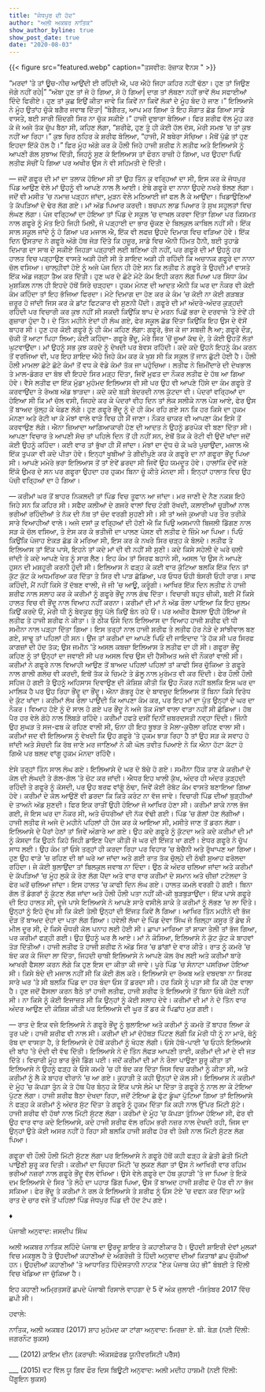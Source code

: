 ```yaml
---
title: "ਜੋਧਪੁਰ ਦੀ ਹੱਦ"
author: "ਅਲੀ ਅਕਬਰ ਨਾਤਿਕ"
show_author_byline: true
show_post_date: true
date: "2020-08-03"
---
```

{{< figure src="featured.webp" caption="ਤਸਵੀਰ: ਰੱਜ਼ਾਕ ਵੈਨਸ " >}}

“ਮਰਦਾਂ ‘ਤੇ ਤਾਂ ਊਚ-ਨੀਚ ਆਉਂਦੀ ਈ ਰਹਿੰਦੀ ਐ, ਪਰ ਐਹੋ ਜਿਹਾ ਕਹਿਰ ਨਹੀਂ ਢੱਠਾ। ਹੁਣ ਤਾਂ ਜਿਉਣ ਜੋਗੇ ਨਹੀਂ ਰਹੇ|”
“ਅੱਬਾ ਹੁਣ ਤਾਂ ਜੋ ਹੋ ਗਿਆ, ਸੋ ਹੋ ਗਿਆ| ਦਾਗ ਤਾਂ ਲੱਥਣਾ ਨਹੀਂ ਭਾਵੇਂ ਲੱਖ ਸਫਾਈਆਂ ਦਿੰਦੇ ਫਿਰੀਏ। ਹੁਣ ਤਾਂ ਕੁਛ ਇਉਂ ਕੀਤਾ ਜਾਵੇ ਕਿ ਕਿਵੇਂ ਨਾ ਕਿਵੇਂ ਲੋਕਾਂ ਦੇ ਮੂੰਹ ਬੰਦ ਹੋ ਜਾਣ।” ਇਲਿਆਸੇ ਨੇ ਮੂੰਹ ਉਤਾਂਹ ਚੁੱਕੇ ਬਗੈਰ ਜਵਾਬ ਦਿੱਤਾ|
“ਬੇਗੈਰਤ, ਆਪ ਮਰ ਗਿਆ ਤੇ ਇਹ ਸੌਗਾਤ ਛੱਡ ਗਿਆ ਸਾਡੇ ਵਾਸਤੇ, ਬਈ ਸਾਰੀ ਜ਼ਿੰਦਗੀ ਸਿਰ ਨਾ ਚੁੱਕ ਸਕੀਏ।” ਹਾਜੀ ਦੁਬਾਰਾ ਬੋਲਿਆ। ਫਿਰ ਸ਼ਰੀਫ ਵੱਲ ਮੂੰਹ ਕਰ ਕੇ ਜੋ ਅਜੇ ਤੱਕ ਚੁੱਪ ਬੈਠਾ ਸੀ, ਕਹਿਣ ਲੱਗਾ, “ਸ਼ਰੀਫੇ, ਹੁਣ ਤੂੰ ਹੀ ਕੋਈ ਹੱਲ ਦੱਸ, ਮੇਰੀ ਸਮਝ ‘ਚ ਤਾਂ ਕੁਝ ਨਹੀਂ ਆ ਰਿਹਾ।”
ਕੁਝ ਚਿਰ ਠਹਿਰ ਕੇ ਸ਼ਰੀਫ ਬੋਲਿਆ, “ਹਾਜੀ, ਮੈਂ ਬਥੇਰਾ ਸੋਚਿਆ। ਮੈਥੋਂ ਪੁੱਛੋ ਤਾਂ ਹੁਣ ਇਹਦਾ ਇੱਕੋ ਹੱਲ ਹੈ।” ਫਿਰ ਮੂੰਹ ਅੱਗੇ ਕਰ ਕੇ ਹੌਲੀ ਜਿਹੇ ਹਾਜੀ ਸ਼ਰੀਫ ਨੇ ਲਤੀਫ ਅਤੇ ਇਲਿਆਸੇ ਨੂੰ ਆਪਣੀ ਗੱਲ ਸੁਝਾਅ ਦਿੱਤੀ, ਜਿਹਨੂੰ ਸੁਣ ਕੇ ਇਲਿਆਸ ਤਾਂ ਫੌਰਨ ਰਾਜ਼ੀ ਹੋ ਗਿਆ, ਪਰ ਉਹਦਾ ਪਿਓ ਲਤੀਫ ਸੋਚੀਂ ਪੈ ਗਿਆ ਪਰ ਅਖੀਰ ਉਸ ਨੇ ਵੀ ਸਹਿਮਤੀ ਦੇ ਦਿੱਤੀ।

—
ਜਦੋਂ ਗਫੂਰ ਦੀ ਮਾਂ ਦਾ ਤਲਾਕ ਹੋਇਆ ਸੀ ਤਾਂ ਉਹ ਤਿੰਨ ਕੁ ਵਰ੍ਹਿਆਂ ਦਾ ਸੀ, ਇਸ ਕਰ ਕੇ ਜੋਧਪੁਰ ਪਿੰਡ ਆਉਣ ਵੇਲੇ ਮਾਂ ਉਹਨੂੰ ਵੀ ਆਪਣੇ ਨਾਲ ਲੈ ਆਈ। ਏਥੇ ਗਫੂਰੇ ਦਾ ਨਾਨਾ ਉਹਦੇ ਨਖਰੇ ਝੱਲਣ ਲੱਗਾ। ਜਦੋਂ ਵੀ ਮਸੀਤ ‘ਚ ਨਮਾਜ਼ ਪੜ੍ਹਨ ਜਾਂਦਾ, ਮੁੜਨ ਵੇਲੇ ਮਠਿਆਈ ਜਾਂ ਫਲ ਲੈ ਕੇ ਆਉਂਦਾ। ਖਿਡਾਉਣਿਆਂ ਤੇ ਕੱਪੜਿਆਂ ਦੇ ਢੇਰ ਲੱਗ ਗਏ। ਮਾਂ ਅੱਡ ਪਿਆਰ ਕਰਦੀ। ਬਚਪਨ ਲਾਡ ਪਿਆਰ ਤੇ ਸੁਖ ਸਹੂਲਤਾਂ ਵਿਚ ਲੰਘਣ ਲੱਗਾ। ਪੰਜ ਵਰ੍ਹਿਆਂ ਦਾ ਹੋਇਆ ਤਾਂ ਪਿੰਡ ਦੇ ਸਕੂਲ ‘ਚ ਦਾਖਲ ਕਰਵਾ ਦਿੱਤਾ ਗਿਆ ਪਰ ਕਿਸਮਤ ਨਾਲ ਗਫੂਰੇ ਨੂੰ ਮੱਤ ਇਹੋ ਜਿਹੀ ਮਿਲੀ, ਜੋ ਪੜ੍ਹਾਈ ਦਾ ਭਾਰ ਚੁੱਕਣ ਦੇ ਬਿਲਕੁਲ ਕਾਬਿਲ ਨਹੀਂ ਸੀ। ਇੱਕ ਸਾਲ ਸਕੂਲ ਜਾਂਦੇ ਨੂੰ ਹੋ ਗਿਆ ਪਰ ਮਜਾਲ ਐ, ਇੱਕ ਵੀ ਲਫਜ਼ ਉਹਦੇ ਦਿਮਾਗ ਵਿਚ ਵੜਿਆ ਹੋਵੇ।
ਇੱਕ ਦਿਨ ਉਸਤਾਦ ਨੇ ਗਫੂਰੇ ਅੱਗੇ ਹੱਥ ਜੋੜ ਦਿੱਤੇ ਕਿ ਹਜ਼ੂਰ, ਸਾਡੇ ਵਿਚ ਐਨੀ ਹਿੰਮਤ ਹੈਨੀ, ਬਈ ਤੁਹਾਡੇ ਦਿਮਾਗ ਦਾ ਸਾਥ ਦੇ ਸਕੀਏ ਜਿਹੜਾ ਪੜ੍ਹਾਈ ਲਈ ਬਣਿਆ ਹੀ ਨਹੀਂ, ਪਰ ਗਫੂਰੇ ਦੀ ਮਾਂ ਉਹਨੂੰ ਹਰ ਹਾਲਤ ਵਿਚ ਪੜ੍ਹਾਉਣ ਵਾਸਤੇ ਅੜੀ ਹੋਈ ਸੀ ਤੇ ਸ਼ਾਇਦ ਅੜੀ ਹੀ ਰਹਿੰਦੀ ਕਿ ਅਚਾਨਕ ਗਫੂਰੇ ਦਾ ਨਾਨਾ ਚੱਲ ਵਸਿਆ।
ਚਾਲ੍ਹੀਵਾਂ ਹੋਏ ਨੂੰ ਅਜੇ ਪੰਜ ਦਿਨ ਹੀ ਹੋਏ ਸਨ ਕਿ ਲਤੀਫ ਨੇ ਗਫੂਰੇ ਤੇ ਉਹਦੀ ਮਾਂ ਵਾਸਤੇ ਇੱਕ ਅੱਡ ਜਗ੍ਹਾ ਤੈਅ ਕਰ ਦਿੱਤੀ। ਹੁਣ ਘਰ ਦੇ ਛੋਟੇ ਮੋਟੇ ਕੰਮ ਇਹੀ ਕਰਨ ਲੱਗ ਪਿਆ ਪਰ ਸਿੱਧਾ ਕੰਮ ਮੁਸ਼ਕਿਲ ਨਾਲ ਹੀ ਇਹਦੇ ਹੱਥੋਂ ਸਿਰੇ ਚੜ੍ਹਦਾ। ਹੁਕਮ ਮੰਨਣ ਦੀ ਆਦਤ ਐਨੀ ਕਿ ਘਰ ਦਾ ਨੌਕਰ ਵੀ ਕੋਈ ਕੰਮ ਕਹਿੰਦਾ ਤਾਂ ਇਹ ਭੱਜਿਆ ਫਿਰਦਾ। ਮੋਟੇ ਦਿਮਾਗ ਦਾ ਹੋਣ ਕਰ ਕੇ ਕੰਮ ‘ਚ ਕੋਈ ਨਾ ਕੋਈ ਗੜਬੜ ਜ਼ਰੂਰ ਹੋ ਜਾਂਦੀ ਜਿਸ ਕਰ ਕੇ ਡਾਂਟ ਫਿਟਕਾਰ ਵੀ ਸੁਣਨੀ ਪੈਂਦੀ। ਗਫੂਰੇ ਦੀ ਮਾਂ ਅੰਦਰੇ-ਅੰਦਰ ਕੁੜ੍ਹਦੀ ਰਹਿੰਦੀ ਪਰ ਵਿਚਾਰੀ ਕਰ ਕੁਝ ਨਹੀਂ ਸੀ ਸਕਦੀ ਕਿਉਂਕਿ ਬਾਪ ਦੇ ਮਰਨ ਪਿਛੋਂ ਭਰਾ ਦੇ ਦਰਵਾਜੇ ‘ਤੇ ਏਵੇਂ ਹੀ ਗੁਜ਼ਾਰਾ ਹੁੰਦਾ ਹੈ। ਦੋ ਤਿੰਨ ਮਹੀਨੇ ਏਦਾਂ ਹੀ ਲੰਘ ਗਏ, ਫੇਰ ਸਕੂਲ ਛੱਡ ਦਿੱਤਾ ਕਿਉਂਕਿ ਇਹ ਉਸ ਦੇ ਵੱਸੋਂ ਬਾਹਰ ਸੀ। ਹੁਣ ਹਰ ਕੋਈ ਗਫੂਰੇ ਨੂੰ ਹੀ ਕੰਮ ਕਹਿਣ ਲੱਗਾ: ਗਫੂਰੇ, ਭੱਜ ਕੇ ਜਾ ਸਬਜ਼ੀ ਲੈ ਆ; ਗਫੂਰੇ ਦੌੜ, ਚੱਕੀ ਤੋਂ ਆਟਾ ਪਿਹਾ ਲਿਆ; ਕੋਈ ਕਹਿੰਦਾ- ਗਫੂਰੇ ਭੌਂਦੂ, ਮੇਰੇ ਸਿਰ ‘ਚੋਂ ਜੂਆਂ ਕੱਢ ਦੇ, ਤੇ ਕੋਈ ਉਹਤੋਂ ਲੱਤਾਂ ਘੁਟਵਾਉਂਦਾ। ਮਾਂ ਉਹਨੂੰ ਸਭ ਕੁਝ ਕਰਦੇ ਨੂੰ ਦੇਖਦੀ ਪਰ ਬੇਵਸ ਰਹਿੰਦੀ। ਕਦੇ ਕਦੇ ਉਹਨੇ ਇਹਨੂੰ ਕੰਮ ਕਰਨ ਤੋਂ ਵਰਜਿਆ ਵੀ, ਪਰ ਇਹ ਸ਼ਾਇਦ ਐਹੋ ਜਿਹੇ ਕੰਮ ਕਰ ਕੇ ਖੁਸ਼ ਸੀ ਕਿ ਸਕੂਲ ਤੋਂ ਜਾਨ ਛੁੱਟੀ ਹੋਈ ਹੈ।
ਹੌਲੀ ਹੌਲੀ ਮਾਮਲਾ ਛੋਟੇ ਛੋਟੇ ਕੰਮਾਂ ਤੋਂ ਵਧ ਕੇ ਵੱਡੇ ਕੰਮਾਂ ਤੱਕ ਜਾ ਪਹੁੰਚਿਆ। ਲਤੀਫ ਨੇ ਜ਼ਿਮੀਂਦਾਰੇ ਦੀ ਦੇਖਭਾਲ ਤੇ ਮਾਲ-ਡੰਗਰ ਦਾ ਬੋਝ ਵੀ ਇਹਦੇ ਸਿਰ ਮੜ੍ਹ ਦਿੱਤਾ, ਜਿਵੇਂ ਮੁਫਤ ਦਾ ਨੌਕਰ ਲਤੀਫ ਦੇ ਹੱਥ ਆ ਗਿਆ ਹੋਵੇ। ਵੈਸੇ ਲਤੀਫ ਦਾ ਇੱਕ ਮੁੰਡਾ ਮੁਹੰਮਦ ਇਲਿਆਸ ਵੀ ਸੀ ਪਰ ਉਹ ਵੀ ਆਪਣੇ ਹਿੱਸੇ ਦਾ ਕੰਮ ਗਫੂਰੇ ਤੋਂ ਕਰਵਾਉਂਦਾ ਤੇ ਰੋਅਬ ਅੱਡ ਝਾੜਦਾ। ਕਦੇ ਕਦੇ ਬੜੀ ਬੇਦਰਦੀ ਨਾਲ ਕੁੱਟਦਾ ਵੀ। ਪੰਦਰਾਂ ਵਰ੍ਹਿਆਂ ਦਾ ਹੋਇਆ ਸੀ ਕਿ ਮਾਂ ਚੱਲ ਵਸੀ, ਜਿਹਦੇ ਕਰ ਕੇ ਪੰਦਰਾਂ ਵੀਹ ਦਿਨ ਤਾਂ ਲੋਕ ਸਲੀਕੇ ਨਾਲ ਪੇਸ਼ ਆਏ, ਫੇਰ ਉਸ ਤੋਂ ਬਾਅਦ ਖੁੱਲ੍ਹ ਕੇ ਖੇਡਣ ਲੱਗੇ।
ਹੁਣ ਗਫੂਰੇ ਭੌਂਦੂ ਨੂੰ ਦੋ ਹੀ ਕੰਮ ਰਹਿ ਗਏ ਸਨ ਕਿ ਹਰ ਕਿਸੇ ਦਾ ਹੁਕਮ ਮੰਨਣਾ ਅਤੇ ਰੋਟੀ ਖਾ ਕੇ ਮੱਝਾਂ ਵਾਲੇ ਵਾੜੇ ਵਿਚ ਹੀ ਸੌਂ ਜਾਣਾ। ਨੌਕਰ ਚਾਕਰ ਵੀ ਆਪਣਾ ਕੰਮ ਇਸੇ ਤੋਂ ਕਰਵਾਉਣ ਲੱਗੇ। ਐਨਾ ਜ਼ਿਆਦਾ ਆਗਿਆਕਾਰੀ ਹੋਣ ਦੀ ਆਦਤ ਨੇ ਉਹਨੂੰ ਡਰਪੋਕ ਵੀ ਬਣਾ ਦਿੱਤਾ ਸੀ। ਆਪਣਾ ਵਿਚਾਰ ਤੇ ਆਪਣੀ ਸੋਚ ਤਾਂ ਪਹਿਲੇ ਦਿਨ ਤੋਂ ਹੀ ਨਹੀਂ ਸਨ, ਏਥੋਂ ਤੱਕ ਕੇ ਰੋਟੀ ਵੀ ਉਦੋਂ ਖਾਂਦਾ ਜਦੋਂ ਕੋਈ ਉਹਨੂੰ ਕਹਿੰਦਾ। ਕਈ ਵਾਰ ਤਾਂ ਭੁੱਖਾ ਹੀ ਸੌਂ ਜਾਂਦਾ। ਮੱਝਾਂ ਦਾ ਦੁੱਧ ਚੋ ਕੇ ਘਰੇ ਪੁਚਾਉਂਦਾ, ਮਜਾਲ ਐ ਇੱਕ ਤੁਪਕਾ ਵੀ ਕਦੇ ਪੀਤਾ ਹੋਵੇ। ਇਨ੍ਹਾਂ ਖੂਬੀਆਂ ਤੇ ਗੀਦੀਪੁਣੇ ਕਰ ਕੇ ਗਫੂਰੇ ਦਾ ਨਾਂ ਗਫੂਰਾ ਭੌਂਦੂ ਪਿਆ ਸੀ। ਆਪਣੇ ਮਮੇਰੇ ਭਰਾ ਇਲਿਆਸ ਤੋਂ ਤਾਂ ਏਵੇਂ ਡਰਦਾ ਸੀ ਜਿਵੇਂ ਉਹ ਯਮਦੂਤ ਹੋਵੇ। ਹਾਲਾਂਕਿ ਦੋਵੇਂ ਜਣੇ ਇੱਕੋ ਉਮਰ ਦੇ ਸਨ ਪਰ ਗਫੂਰਾ ਉਹਦਾ ਹਰ ਹੁਕਮ ਬਿਨਾ ਚੂੰ ਕੀਤੇ ਮੰਨਦਾ ਸੀ। ਇਨ੍ਹਾਂ ਹਾਲਾਤ ਵਿਚ ਉਹ ਪੱਚੀ ਵਰ੍ਹਿਆਂ ਦਾ ਹੋ ਗਿਆ।

—
ਕਰੀਮਾਂ ਘਰ ਤੋਂ ਬਾਹਰ ਨਿਕਲਦੀ ਤਾਂ ਪਿੰਡ ਵਿਚ ਤੂਫਾਨ ਆ ਜਾਂਦਾ। ਮਰ ਜਾਣੀ ਦੇ ਨੈਣ ਨਕਸ਼ ਇਹੋ ਜਿਹੇ ਸਨ ਕਿ ਕਹਿਰ ਸੀ। ਸਫੈਦ ਕਲੀਆਂ ਦੇ ਗਜਰੇ ਵਾਲਾਂ ਵਿਚ ਟੰਗੀ ਰੱਖਦੀ, ਕਲਾਈਆਂ ਚੂੜੀਆਂ ਨਾਲ ਭਰੀਆਂ ਰਹਿੰਦੀਆਂ ਤੇ ਨੱਕ ਦੀ ਨੱਥ ਤਾਂ ਚੰਦ ਵਰਗੀ ਸੁਹਣੀ ਸੀ। ਸੀ ਤਾਂ ਅਜੇ ਕੁਆਰੀ ਪਰ ਤੌਰ ਤਰੀਕੇ ਸਾਰੇ ਵਿਆਹੀਆਂ ਵਾਲੇ। ਅਜੇ ਦਸਾਂ ਕੁ ਵਰ੍ਹਿਆਂ ਦੀ ਹੋਣੀ ਐ ਕਿ ਪਿਉ ਅਸਮਾਨੀ ਬਿਜਲੀ ਡਿੱਗਣ ਨਾਲ ਸੜ ਕੇ ਚੱਲ ਵਸਿਆ, ਤੇ ਏਸ ਕਰ ਕੇ ਭਤੀਜੀ ਦਾ ਪਾਲਣ ਪੋਸਣ ਵੀ ਲਤੀਫ ਦੇ ਜ਼ਿੰਮੇ ਆ ਪਿਆ। ਪਿਓ ਕਿਉਂਕਿ ਪੰਜਾਹ ਏਕੜ ਛੱਡ ਕੇ ਮਰਿਆ ਸੀ, ਇਸ ਕਰ ਕੇ ਨਖਰੇ ਸਿਰ ਚੜ੍ਹ ਕੇ ਬੋਲਦੇ। ਲਤੀਫ ਤੇ ਇਲਿਆਸ ਤਾਂ ਇੱਕ ਪਾਸੇ, ਇਹਨੇ ਤਾਂ ਕਦੇ ਮਾਂ ਦੀ ਵੀ ਨਹੀਂ ਸੀ ਸੁਣੀ। ਕਦੇ ਕਿਸੇ ਸਹੇਲੀ ਦੇ ਘਰੇ ਚਲੀ ਜਾਂਦੀ ਤੇ ਕਦੇ ਆਪਣੇ ਖੇਤ ਨੂੰ ਸਾਗ ਲੈਣ। ਇਹ ਕੰਮ ਤਾਂ ਸਿਰਫ ਬਹਾਨੇ ਸੀ, ਅਸਲ ‘ਚ ਉਸ ਨੇ ਆਪਣੇ ਹੁਸਨ ਦੀ ਮਸ਼ਹੂਰੀ ਕਰਨੀ ਹੁੰਦੀ ਸੀ। ਇਲਿਆਸ ਨੇ ਫੜ੍ਹ ਕੇ ਕਈ ਵਾਰ ਕੁੱਟਿਆ ਬਲਕਿ ਇੱਕ ਦਿਨ ਤਾਂ ਕੁੱਟ ਕੁੱਟ ਕੇ ਅਧਮਰਿਆ ਕਰ ਦਿੱਤਾ ਤੇ ਸਿਰ ਵੀ ਪਾੜ ਛੱਡਿਆ, ਪਰ ਓਧਰ ਓਹੀ ਬੰਸਰੀ ਓਹੀ ਰਾਗ। ਸਾਫ ਕਹਿੰਦੀ, ਮੈਂ ਨਹੀਂ ਕਿਸੇ ਤੋਂ ਦੱਬਣ ਵਾਲੀ, ਜੋ ਜੀ ‘ਚ ਆਊ, ਕਰੂੰਗੀ।
ਆਖਿਰ ਇੱਕ ਦਿਨ ਲਤੀਫ ਨੇ ਹਾਜੀ ਸ਼ਰੀਫ ਨਾਲ ਸਲਾਹ ਕਰ ਕੇ ਕਰੀਮਾਂ ਨੂੰ ਗਫੂਰੇ ਭੌਂਦੂ ਨਾਲ ਗੰਢ ਦਿੱਤਾ। ਵਿਚਾਰੀ ਬਹੁਤ ਚੀਕੀ, ਬਈ ਮੈਂ ਕਿਸੇ ਹਾਲਤ ਵਿਚ ਵੀ ਭੌਂਦੂ ਨਾਲ ਵਿਆਹ ਨਹੀਂ ਕਰਨਾ। ਕਰੀਮਾਂ ਦੀ ਮਾਂ ਨੇ ਅੱਡ ਰੌਲਾ ਪਾਇਆ ਕਿ ਇਹ ਜ਼ੁਲਮ ਕਿਉਂ ਕਰਦੇ ਓਂ, ਮੇਰੀ ਧੀ ਨੂੰ ਬੇਵਕੂਫ ਬੁੱਧੂ ਪੱਲੇ ਕਿਉਂ ਬੰਨ ਰਹੇ ਓਂ। ਪਰ ਅਖੀਰ ਫੈਸਲਾ ਉਹੀ ਹੋਇਆ ਜੋ ਲਤੀਫ ਤੇ ਹਾਜੀ ਸ਼ਰੀਫ ਨੇ ਕੀਤਾ। ਤੇ ਠੀਕ ਓਸੇ ਦਿਨ ਇਲਿਆਸ ਦਾ ਵਿਆਹ ਹਾਜੀ ਸ਼ਰੀਫ ਦੀ ਧੀ ਸਮੀਨਾ ਨਾਲ ਪੜ੍ਹਾ ਦਿੱਤਾ ਗਿਆ। ਇਸ ਤਰ੍ਹਾਂ ਨਾਲ ਹਾਜੀ ਸ਼ਰੀਫ ਤੇ ਲਤੀਫ ਹੋਰ ਨੇੜੇ ਦੇ ਸਾਂਝੀਵਾਲ ਬਣ ਗਏ, ਸਾਢੂ ਤਾਂ ਪਹਿਲਾਂ ਹੀ ਸਨ।
ਉਂਜ ਤਾਂ ਕਰੀਮਾਂ ਦਾ ਆਪਣੇ ਪਿਓ ਦੀ ਜਾਇਦਾਦ ‘ਤੇ ਹੱਕ ਸੀ ਪਰ ਸਿਰਫ ਕਾਗਜ਼ਾਂ ਦੀ ਹੱਦ ਤੱਕ; ਉਸ ਜਮੀਨ ‘ਤੇ ਅਸਲ ਕਬਜ਼ਾ ਇਲਿਆਸ ਤੇ ਲਤੀਫ ਦਾ ਹੀ ਸੀ। ਗਫੂਰਾ ਭੌਂਦੂ ਕਹਿਣ ਨੂੰ ਤਾਂ ਉਨ੍ਹਾਂ ਦਾ ਜਵਾਈ ਸੀ ਪਰ ਅਸਲ ਵਿਚ ਉਸ ਦੀ ਹੈਸੀਅਤ ਅਜੇ ਵੀ ਨੌਕਰਾਂ ਵਾਲੀ ਸੀ। ਕਰੀਮਾਂ ਨੇ ਗਫੂਰੇ ਨਾਲ ਵਿਆਹੀ ਆਉਣ ਤੋਂ ਬਾਅਦ ਪਹਿਲਾਂ ਪਹਿਲਾਂ ਤਾਂ ਕਾਫੀ ਸਿਰ ਚੁੱਕਿਆ ਤੇ ਗਫੂਰੇ ਨਾਲ ਗਾਲੀ ਗਲੋਚ ਵੀ ਕਰਦੀ, ਇਥੋਂ ਤੱਕ ਕੇ ਚਿਮਟੇ ਤੇ ਡੋਲੂ ਨਾਲ ਮੁਰੰਮਤ ਵੀ ਕਰ ਦਿੰਦੀ। ਫੇਰ ਹੌਲੀ ਹੌਲੀ ਸਹਿਜ ਹੋ ਗਈ ਤੇ ਉਹਨੂੰ ਅਹਿਸਾਸ ਦਿਵਾਉਣ ਦੀ ਕੋਸ਼ਿਸ਼ ਕੀਤੀ ਕਿ ਉਹ ਨੌਕਰ ਨਹੀਂ ਬਲਕਿ ਇਸ ਘਰ ਦਾ ਮਾਲਿਕ ਹੈ ਪਰ ਉਹ ਰਿਹਾ ਭੌਂਦੂ ਦਾ ਭੌਂਦੂ। ਐਨਾ ਗੱਭਰੂ ਹੋਣ ਦੇ ਬਾਵਜੂਦ ਇਲਿਆਸ ਤੋਂ ਬਿਨਾ ਕਿਸੇ ਵਿਰੋਧ ਦੇ ਕੁੱਟ ਖਾਂਦਾ।
ਕਰੀਮਾਂ ਲੱਖ ਰੌਲਾ ਪਾਉਂਦੀ ਕਿ ਆਪਣਾ ਕੰਮ ਕਰ, ਪਰ ਇਹ ਮਾਂ ਦਾ ਪੁੱਤ ਉਨ੍ਹਾਂ ਦੇ ਘਰ ਦਾ ਨੌਕਰ। ਵਿਆਹ ਹੋਏ ਨੂੰ ਦੋ ਸਾਲ ਹੋ ਗਏ ਪਰ ਭੌਂਦੂ ਨੇ ਅਜੇ ਤੱਕ ਮੱਝਾਂ ਵਾਲਾ ਵਾੜਾ ਨਹੀਂ ਸੀ ਛੱਡਿਆ। ਹੱਥ ਪੈਰ ਹਰ ਵੇਲੇ ਗੋਹੇ ਨਾਲ ਲਿੱਬੜੇ ਰਹਿੰਦੇ। ਕਰੀਮਾਂ ਹਫਤੇ ਦਸੀਂ ਦਿਨੀਂ ਜ਼ਬਰਦਸਤੀ ਨਵ੍ਹਾ ਦਿੰਦੀ। ਜਿੰਨੀ ਉਹ ਸੁਘੜ ਤੇ ਸਜ-ਫਬ ਕੇ ਰਹਿਣ ਵਾਲੀ ਸੀ, ਓਨਾ ਹੀ ਇਹ ਬੂਝੜ ਤੇ ਮੈਲਾ-ਕੁਚੈਲਾ ਰਹਿਣ ਵਾਲਾ ਸੀ। ਕਰੀਮਾਂ ਜਦ ਵੀ ਇਲਿਆਸ ਨੂੰ ਵੇਖਦੀ ਕਿ ਉਹ ਗਫੂਰੇ ‘ਤੇ ਹੁਕਮ ਝਾੜ ਰਿਹਾ ਹੈ ਤਾਂ ਉਹ ਸੜ ਕੇ ਸਵਾਹ ਹੋ ਜਾਂਦੀ ਅਤੇ ਸੋਚਦੀ ਕਿ ਰੱਬ ਜਾਣੇ ਮਰ ਜਾਣਿਆਂ ਨੇ ਕੀ ਘੋਲ ਤਵੀਤ ਪਿਆਏ ਨੇ ਕਿ ਐਨਾ ਹੱਟਾ ਕੱਟਾ ਹੋ ਗਿਐ ਪਰ ਬਲਦ ਵਾਂਗੂ ਹੁਕਮ ਮੰਨਦਾ ਰਹਿੰਦੈ।

ਏਸੇ ਤਰ੍ਹਾਂ ਤਿੰਨ ਸਾਲ ਲੰਘ ਗਏ। ਇਲਿਆਸੇ ਦੇ ਘਰ ਦੋ ਬੱਚੇ ਹੋ ਗਏ। ਸਮੀਨਾ ਹਿੱਕ ਤਾਣ ਕੇ ਕਰੀਮਾਂ ਦੇ ਕੋਲ ਦੀ ਲੰਘਦੀ ਤੇ ਗੱਲ-ਗੱਲ ‘ਤੇ ਚੋਟ ਕਰ ਜਾਂਦੀ। ਐਧਰ ਇਹ ਖਾਲੀ ਕੁੱਖ, ਅੰਦਰ ਹੀ ਅੰਦਰ ਕੁੜ੍ਹਦੀ ਰਹਿੰਦੀ ਤੇ ਗਫੂਰੇ ਨੂੰ ਕੋਸਦੀ, ਪਰ ਉਹ ਬਰਫ ਵਾਂਗੂੰ ਠੰਢਾ, ਜਿਵੇਂ ਕੋਈ ਰੋਬੋਟ ਕੰਮ ਵਾਸਤੇ ਬਣਾਇਆ ਗਿਆ ਹੋਵੇ। ਕਰੀਮਾਂ ਦੇ ਕੋਲ ਆਉਣੋਂ ਵੀ ਡਰਦਾ ਕਿ ਕਿਤੇ ਕਰੰਟ ਨਾ ਵੱਜ ਜਾਵੇ। ਵਿਚਾਰੀ ਪਿੰਡ ਦੀਆਂ ਬੁੜ੍ਹੀਆਂ ਦੇ ਤਾਅਨੇ ਅੱਡ ਸੁਣਦੀ।
ਫਿਰ ਇਕ ਰਾਤੀਂ ਉਹੀ ਹੋਇਆ ਜੋ ਆਖਿਰ ਹੋਣਾ ਸੀ। ਕਰੀਮਾਂ ਸ਼ਾਕੇ ਨਾਲ ਭੱਜ ਗਈ, ਜੋ ਇਸ ਘਰ ਦਾ ਨੌਕਰ ਸੀ, ਅਤੇ ਚੌਧਰੀਆਂ ਦੀ ਨੱਕ ਵੱਢੀ ਗਈ। ਪਿੰਡ ‘ਚ ਗੱਲਾਂ ਹੋਣ ਲੱਗੀਆਂ। ਹਾਜੀ ਲਤੀਫ ਜੋ ਅਜੇ ਦੋ ਮਹੀਨੇ ਪਹਿਲਾਂ ਹੀ ਹੱਜ ਕਰ ਕੇ ਆਇਆ ਸੀ, ਮਸੀਤੇ ਜਾਣ ਤੋਂ ਡਰਨ ਲੱਗਾ। ਇਲਿਆਸੇ ਦੇ ਪੈਰਾਂ ਹੇਠਾਂ ਤਾਂ ਜਿਵੇਂ ਅੰਗਾਰੇ ਆ ਗਏ। ਉਹ ਕਦੇ ਗਫੂਰੇ ਨੂੰ ਕੁੱਟਦਾ ਅਤੇ ਕਦੇ ਕਰੀਮਾਂ ਦੀ ਮਾਂ ਨੂੰ ਕੋਸਦਾ ਕਿ ਉਹਨੇ ਕਿਹੋ ਜਿਹੀ ਡਾਇਣ ਪੈਦਾ ਕੀਤੀ ਜੋ ਘਰ ਦੀ ਇੱਜਤ ਖਾ ਗਈ।
ਏਧਰ ਗਫੂਰੇ ਨੇ ਚੁੱਪ ਸਾਧ ਲਈ। ਉਹ ਕੰਮ ਤਾਂ ਓਸੇ ਤਰ੍ਹਾਂ ਹੀ ਕਰਦਾ ਰਿਹਾ ਪਰ ਵਿਹਾਰ ‘ਚ ਬੇਚੈਨੀ ਅਤੇ ਰੁੱਖਾਪਣ ਆ ਗਿਆ। ਹੁਣ ਉਹ ਵਾੜੇ ‘ਚ ਰਹਿਣ ਦੀ ਥਾਂ ਘਰੇ ਆ ਜਾਂਦਾ ਅਤੇ ਗਈ ਰਾਤ ਤੱਕ ਚੁੱਲ੍ਹੇ ਦੀ ਠੰਢੀ ਸੁਆਹ ਫਰੋਲਦਾ ਰਹਿੰਦਾ। ਜੇ ਕੋਈ ਬੁਲਾਉਂਦਾ ਤਾਂ ਬਿਲਕੁਲ ਜਵਾਬ ਨਾ ਦਿੰਦਾ। ਉਠ ਕੇ ਅੰਦਰ ਚਲਿਆ ਜਾਂਦਾ ਅਤੇ ਕਰੀਮਾਂ ਦੇ ਕੱਪੜਿਆਂ ‘ਚ ਮੂੰਹ ਲੁਕੋ ਕੇ ਰੋਣ ਲੱਗ ਪੈਂਦਾ ਅਤੇ ਵਾਰ ਵਾਰ ਕਰੀਮਾਂ ਦੇ ਸਮਾਨ ਅਤੇ ਚੀਜ਼ਾਂ ਟਟੋਲਦਾ ਤੇ ਫੇਰ ਘਰੋਂ ਚਲਿਆ ਜਾਂਦਾ। ਇਸ ਹਾਲਤ ‘ਚ ਕਾਫੀ ਦਿਨ ਲੰਘ ਗਏ। ਹਾਲਤ ਕਮਲੇ ਵਰਗੀ ਹੋ ਗਈ। ਬਿਨਾ ਗੱਲ ਤੋਂ ਡੰਗਰਾਂ ਨੂੰ ਕੁੱਟਣ ਲੱਗ ਜਾਂਦਾ ਅਤੇ ਹੌਲੀ ਹੌਲੀ ਪਤਾ ਨਹੀਂ ਕੀ-ਕੀ ਬੁੜਬੁੜਾਉਂਦਾ।
ਇੱਕ ਪਾਸੇ ਗਫੂਰੇ ਦੀ ਇਹ ਹਾਲਤ ਸੀ, ਦੂਜੇ ਪਾਸੇ ਇਲਿਆਸੇ ਨੇ ਆਪਣੇ ਸਾਰੇ ਵਸੀਲੇ ਸ਼ਾਕੇ ਤੇ ਕਰੀਮਾਂ ਨੂੰ ਲੱਭਣ ‘ਚ ਲਾ ਦਿੱਤੇ। ਉਨ੍ਹਾਂ ਨੂੰ ਇਹੋ ਦੁੱਖ ਸੀ ਕਿ ਕੋਈ ਤੇਲੀ ਉਨ੍ਹਾਂ ਦੀ ਇੱਜਤ ਕਿਵੇਂ ਲੈ ਗਿਆ।
ਆਖਿਰ ਤਿੰਨ ਮਹੀਨੇ ਦੀ ਭੱਜ ਦੌੜ ਤੋਂ ਬਾਅਦ ਦੋਹਾਂ ਦਾ ਪਤਾ ਲੱਗ ਗਿਆ। ਹਵੇਲੀ ਲੱਖਾ ਦੇ ਪਿੰਡ ਦੇਵਾ ਸਿੰਘ ਜੋ ਜ਼ਿਲ੍ਹਾ ਕਸੂਰ ਤੋਂ ਡੇਢ ਸੌ ਮੀਲ ਦੂਰ ਸੀ, ਦੇ ਕਿਸੇ ਚੌਧਰੀ ਕੋਲ ਪਨਾਹ ਲਈ ਹੋਈ ਸੀ। ਛਾਪਾ ਮਾਰਿਆ ਤਾਂ ਸ਼ਾਕਾ ਤੇਲੀ ਤਾਂ ਭੱਜ ਗਿਆ, ਪਰ ਕਰੀਮਾਂ ਫੜ੍ਹੀ ਗਈ। ਉਹ ਉਹਨੂੰ ਘਰ ਲੈ ਆਏ। ਮਾਂ ਨੇ ਕੋਸਿਆ, ਇਲਿਆਸੇ ਨੇ ਕੁੱਟ ਕੁੱਟ ਕੇ ਬਾਹਵਾਂ ਤੋੜ ਦਿੱਤੀਆਂ। ਹਾਜੀ ਲਤੀਫ ਤੇ ਹਾਜੀ ਸ਼ਰੀਫ ਨੇ ਅੱਡ ਸਿਰ ‘ਚ ਡਾਂਗਾਂ ਦੇ ਵਾਰ ਕੀਤੇ। ਰਾਤ ਨੂੰ ਕਮਰੇ ‘ਚ ਬੰਦ ਕਰ ਕੇ ਜਿੰਦਾ ਲਾ ਦਿੱਤਾ, ਜਿਹਦੀ ਚਾਬੀ ਇਲਿਆਸੇ ਨੇ ਆਪਣੇ ਕੋਲ ਰੱਖ ਲਈ ਅਤੇ ਕਰੀਮਾਂ ਬਾਰੇ ਆਖਰੀ ਫੈਸਲਾ ਕਰਨ ਲੱਗੇ ਕਿ ਹੁਣ ਇਸ ਦਾ ਕੀਤਾ ਕੀ ਜਾਵੇ। ਪੂਰੇ ਪਿੰਡ ‘ਚ ਸੰਨਾਟਾ ਪਸਰਿਆ ਹੋਇਆ ਸੀ। ਕਿਸੇ ਬੰਦੇ ਦੀ ਮਜਾਲ ਨਹੀਂ ਸੀ ਕਿ ਕੋਈ ਗੱਲ ਕਰੇ। ਇਲਿਆਸੇ ਦਾ ਰੋਅਬ ਅਤੇ ਦਬਦਬਾ ਨਾ ਸਿਰਫ ਸਾਰੇ ਘਰ ‘ਤੇ ਸੀ ਬਲਕਿ ਪਿੰਡ ਦਾ ਹਰ ਬੰਦਾ ਓਸ ਤੋਂ ਡਰਦਾ ਸੀ। ਹਰ ਕਿਸੇ ਨੂੰ ਪਤਾ ਸੀ ਕਿ ਕੀ ਹੋਣ ਵਾਲਾ ਹੈ।
ਹੁਣ ਜਦੋਂ ਫੈਸਲਾ ਕਰਨ ਬੈਠੇ ਤਾਂ ਹਾਜੀ ਲਤੀਫ, ਹਾਜੀ ਸ਼ਰੀਫ ਤੇ ਇਲਿਆਸੇ ਤੋਂ ਬਿਨਾ ਓਥੇ ਕੋਈ ਨਹੀਂ ਸੀ। ਨਾ ਕਿਸੇ ਨੂੰ ਕੋਈ ਇਜਾਜ਼ਤ ਸੀ ਕਿ ਉਨ੍ਹਾਂ ਨੂੰ ਕੋਈ ਸਲਾਹ ਦੇਵੇ। ਕਰੀਮਾਂ ਦੀ ਮਾਂ ਨੇ ਦੋ ਤਿੰਨ ਵਾਰ ਅੰਦਰ ਆਉਣ ਦੀ ਕੋਸ਼ਿਸ਼ ਕੀਤੀ ਪਰ ਇਲਿਆਸੇ ਦੀ ਘੂਰ ਤੋਂ ਡਰ ਕੇ ਪਿਛਾਂਹ ਮੁੜ ਗਈ।

—
ਰਾਤ ਦੇ ਇਕ ਵਜੇ ਇਲਿਆਸੇ ਨੇ ਗਫੂਰੇ ਭੌਂਦੂ ਨੂੰ ਬੁਲਾਇਆ ਅਤੇ ਕਰੀਮਾਂ ਨੂੰ ਕਮਰੇ ਤੋਂ ਬਾਹਰ ਲਿਆ ਕੇ ਤੁਰ ਪਏ। ਹਾਜੀ ਸ਼ਰੀਫ ਵੀ ਨਾਲ ਸੀ। ਕਰੀਮਾਂ ਦੀ ਮਾਂ ਦੋਹੱਥੜ ਪਿੱਟਣ ਲੱਗੀ ਕਿ ਮੇਰੀ ਧੀ ਨੂੰ ਨਾ ਮਾਰੋ, ਥੋਨੂੰ ਰੱਬ ਦਾ ਵਾਸਤਾ ਹੈ, ਤੇ ਇਲਿਆਸੇ ਦੇ ਹੱਥੋਂ ਕਰੀਮਾਂ ਨੂੰ ਖੋਹਣ ਲੱਗੀ। ਓਸੇ ਹੱਥੋ-ਪਾਈ ‘ਚ ਓਹਨੇ ਇਲਿਆਸੇ ਦੀ ਬਾਂਹ ‘ਤੇ ਦੰਦੀ ਵੀ ਵੱਢ ਦਿੱਤੀ। ਇਲਿਆਸੇ ਨੇ ਦੋ ਤਿੰਨ ਲੱਫੜ ਆਪਣੀ ਤਾਈ, ਕਰੀਮਾਂ ਦੀ ਮਾਂ ਦੇ ਵੀ ਜੜ ਦਿੱਤੇ। ਵਿਚਾਰੀ ਮੂੰਹ ਭਾਰ ਭੁੰਜੇ ਡਿੱਗ ਪਈ। ਜਦੋਂ ਕਰੀਮਾਂ ਦੀ ਮਾਂ ਨੇ ਰੌਲਾ ਪਾਉਣਾ ਸ਼ੁਰੂ ਕੀਤਾ ਤਾਂ ਇਲਿਆਸੇ ਨੇ ਉਹਨੂੰ ਫੜ੍ਹ ਕੇ ਓਸੇ ਕਮਰੇ ‘ਚ ਹੀ ਬੰਦ ਕਰ ਦਿੱਤਾ ਜਿਸ ਵਿਚ ਕਰੀਮਾਂ ਨੂੰ ਕੀਤਾ ਸੀ, ਅਤੇ ਕਰੀਮਾਂ ਨੂੰ ਲੈ ਕੇ ਬਾਹਰ ਵੀਰਾਨੇ ‘ਚ ਆ ਗਏ। ਕੁਹਾੜੀ ਤੇ ਕਹੀ ਉਨ੍ਹਾਂ ਦੇ ਕੋਲ ਸੀ। ਇਲਿਆਸ ਨੇ ਕਰੀਮਾਂ ਦੇ ਮੂੰਹ ‘ਚ ਕੱਪੜਾ ਤੁੰਨ ਕੇ ਤੇ ਹੱਥ ਪੈਰ ਬੰਨ੍ਹ ਕੇ ਇੱਕ ਪਾਸੇ ਲੰਮੇ ਪਾ ਦਿੱਤਾ ਤੇ ਗਫੂਰੇ ਨੂੰ ਨਾਲ ਲਾ ਕੇ ਟੋਇਆ ਪੁੱਟਣ ਲੱਗਾ। ਹਾਜੀ ਸ਼ਰੀਫ ਬੈਠਾ ਦੇਖਦਾ ਰਿਹਾ, ਜਦੋਂ ਟੋਇਆ ਛੇ ਫੁੱਟ ਡੂੰਘਾ ਪੁੱਟਿਆ ਗਿਆ ਤਾਂ ਇਲਿਆਸੇ ਨੇ ਫੜ੍ਹ ਕੇ ਕਰੀਮਾਂ ਨੂੰ ਅੰਦਰ ਸੁੱਟ ਦਿੱਤਾ ਤੇ ਗਫੂਰੇ ਨੂੰ ਹੁਕਮ ਦਿੱਤਾ ਕਿ ਕਹੀ ਨਾਲ ਉੱਪਰ ਮਿੱਟੀ ਸੁੱਟੇ। ਹਾਜੀ ਸ਼ਰੀਫ ਵੀ ਹੱਥਾਂ ਨਾਲ ਮਿੱਟੀ ਸੁੱਟਣ ਲੱਗਾ। ਕਰੀਮਾਂ ਦੇ ਮੂੰਹ ‘ਚ ਕੱਪੜਾ ਤੁੰਨਿਆ ਹੋਇਆ ਸੀ, ਫੇਰ ਵੀ ਉਹ ਵਾਰ ਵਾਰ ਕਦੇ ਇਲਿਆਸੇ, ਕਦੇ ਹਾਜੀ ਸ਼ਰੀਫ ਵੱਲ ਰਹਿਮ ਭਰੀ ਨਜ਼ਰ ਨਾਲ ਦੇਖਦੀ ਰਹੀ, ਜਿਸ ਦਾ ਉਨ੍ਹਾਂ ਉਤੇ ਕੋਈ ਅਸਰ ਨਹੀਂ ਹੋ ਰਿਹਾ ਸੀ ਬਲਕਿ ਹਾਜੀ ਸ਼ਰੀਫ ਹੋਰ ਵੀ ਤੇਜ਼ੀ ਨਾਲ ਮਿੱਟੀ ਸੁੱਟਣ ਲੱਗ ਪਿਆ।

ਗਫੂਰਾ ਵੀ ਹੌਲੀ ਹੌਲੀ ਮਿੱਟੀ ਸੁੱਟਣ ਲੱਗਾ ਪਰ ਇਲਿਆਸੇ ਨੇ ਗਫੂਰੇ ਹੱਥੋਂ ਕਹੀ ਫੜ੍ਹ ਕੇ ਛੇਤੀ ਛੇਤੀ ਮਿੱਟੀ ਪਾਉਣੀ ਸ਼ੁਰੂ ਕਰ ਦਿਤੀ। ਕਰੀਮਾਂ ਦਾ ਚਿਹਰਾ ਮਿੱਟੀ ‘ਚ ਲੁਕਣ ਲੱਗਾ ਤਾਂ ਉਸ ਨੇ ਆਖਿਰੀ ਵਾਰ ਰਹਿਮ ਭਰੀਆਂ ਨਜ਼ਰਾਂ ਨਾਲ ਗਫੂਰੇ ਭੌਂਦੂ ਵੱਲ ਵੇਖਿਆ। ਉਸੇ ਵੇਲੇ ਗਫੂਰੇ ਦਾ ਹੱਥ ਕੁਹਾੜੀ ‘ਤੇ ਜਾ ਪਿਆ ਤੇ ਇਕੋ ਦਮ ਇਲਿਆਸੇ ਦੇ ਸਿਰ ‘ਤੇ ਲੋਹੇ ਦਾ ਪਹਾੜ ਡਿੱਗ ਪਿਆ, ਉਸ ਤੋਂ ਬਾਅਦ ਹਾਜੀ ਸ਼ਰੀਫ ਦੋ ਪੈਰ ਵੀ ਨਾ ਭੱਜ ਸਕਿਆ। ਫੇਰ ਭੌਂਦੂ ਤੇ ਕਰੀਮਾਂ ਨੇ ਰਲ ਕੇ ਇਲਿਆਸੇ ਤੇ ਸ਼ਰੀਫ ਨੂੰ ਓਸ ਟੋਏ ‘ਚ ਦਫਨ ਕਰ ਦਿੱਤਾ ਅਤੇ ਰਾਤ ਦੇ ਚਾਰ ਵਜੇ ਤੋਂ ਪਹਿਲਾਂ ਪਿੰਡ ਜੋਧਪੁਰ ਪਿੰਡ ਦੀ ਹੱਦ ਟੱਪ ਗਏ।

♦

ਪੰਜਾਬੀ ਅਨੁਵਾਦ: ਜਸਦੀਪ ਸਿੰਘ

ਅਲੀ ਅਕਬਰ ਨਾਤਿਕ ਲਹਿੰਦੇ ਪੰਜਾਬ ਦਾ ਉਰਦੂ ਸ਼ਾਇਰ ਤੇ ਕਹਾਣੀਕਾਰ ਹੈ। ਉਹਦੀ ਸ਼ਾਇਰੀ
ਦੋਵਾਂ ਮੁਲਕਾਂ ਵਿਚ ਮਕਬੂਲ ਹੈ ਤੇ ਉਹਦੀਆਂ ਕਹਾਣੀਆਂ ਦੇ ਅੰਗਰੇਜ਼ੀ ਤੇ ਹਿੰਦੀ ਅਨੁਵਾਦ
ਦੀਆਂ ਕਿਤਾਬਾਂ ਛਪ ਚੁੱਕੀਆਂ ਹਨ। ਉਹਦੀਆਂ ਕਹਾਣੀਆਂ 'ਤੇ ਆਧਾਰਿਤ ਹਿੰਦੋਸਤਾਨੀ ਨਾਟਕ
"ਏਕ ਪੰਜਾਬ ਯੇਹ ਭੀ" ਬੰਬਈ ਤੇ ਦਿੱਲੀ ਵਿਚ ਖੇਡਿਆ ਜਾ ਚੁੱਕਿਆ ਹੈ।

ਇਹ ਕਹਾਣੀ ਅਮ੍ਰਿਤਸਰੋਂ ਛਪਦੇ ਪੰਜਾਬੀ ਰਿਸਾਲੇ ਵਾਹਗਾ ਦੇ 5  ਵੇਂ ਅੰਕ ਜੁਲਾਈ -ਸਿਤੰਬਰ  2017 ਵਿੱਚ ਛਪੀ ਸੀ।

ਹਵਾਲੇ:

ਨਾਤਿਕ, ਅਲੀ ਅਕਬਰ (2017) ਸ਼ਾਹ ਮੁਹੰਮਦ ਕਾ ਟਾਂਗਾ ਅਨੁਵਾਦ: ਮਿਰਜ਼ਾ ਏ. ਬੀ. ਬੇਗ਼ (ਨਈ
ਦਿੱਲੀ: ਜਗਰਨੌਟ ਬੁਕਸ)

\_\_\_ (2012) ਕ਼ਾਇਮ ਦੀਨ (ਕਰਾਚੀ: ਔਕਸਫ਼ੋਰਡ ਯੂਨੀਵਰਸਿਟੀ ਪਰੈੱਸ)

\_\_\_ (2015) ਵਟ ਵਿੱਲ ਯੂ ਗਿਵ ਫੌਰ ਦਿਸ ਬਿਊਟੀ ਅਨੁਵਾਦ: ਅਲੀ ਮਦੀਹ ਹਾਸ਼ਮੀ (ਨਈ
ਦਿੱਲੀ: ਪੈਂਗੂਇਨ ਬੁਕਸ)



